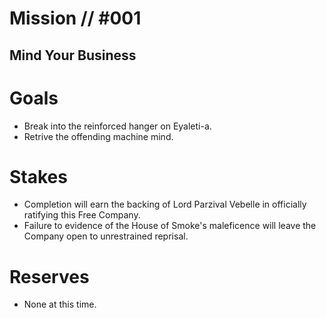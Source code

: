 # Mission // #001
## Mind Your Business
# Goals
- Break into the reinforced hanger on Eyaleti-a. 
- Retrive the offending machine mind.

# Stakes
- Completion will earn the backing of Lord Parzival Vebelle in officially ratifying this Free Company.
- Failure to evidence of the House of Smoke's maleficence will leave the Company open to unrestrained reprisal. 

# Reserves
- None at this time.